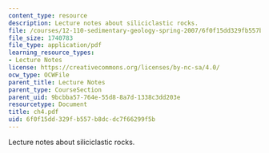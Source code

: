 ```yaml
---
content_type: resource
description: Lecture notes about siliciclastic rocks.
file: /courses/12-110-sedimentary-geology-spring-2007/6f0f15dd329fb557b8dcdc7f66299f5b_ch4.pdf
file_size: 1740783
file_type: application/pdf
learning_resource_types:
- Lecture Notes
license: https://creativecommons.org/licenses/by-nc-sa/4.0/
ocw_type: OCWFile
parent_title: Lecture Notes
parent_type: CourseSection
parent_uid: 9bcbba57-764e-55d8-8a7d-1338c3dd203e
resourcetype: Document
title: ch4.pdf
uid: 6f0f15dd-329f-b557-b8dc-dc7f66299f5b
---
```

Lecture notes about siliciclastic rocks.